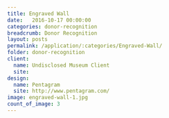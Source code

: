 ```yaml
---
title: Engraved Wall
date:   2016-10-17 00:00:00
categories: donor-recognition
breadcrumb: Donor Recognition
layout: posts
permalink: /application/:categories/Engraved-Wall/
folder: donor-recognition
client:
  name: Undisclosed Museum Client
  site: 
design: 
  name: Pentagram
  site: http://www.pentagram.com/
image: engraved-wall-1.jpg
count_of_image: 3
---
```

<div class="col-xs-12 col-sm-12 col-md-12 col-lg-12">
  <div class="fotorama application-item__slider" data-nav="thumbs" data-thumbheight="109" border-width="3">
    <a {{ href | img : "fotorama/engraved-wall-1.jpg" }}></a>
    <a {{ href | img : "fotorama/engraved-wall-2.jpg" }}></a>
    <a {{ href | img : "fotorama/engraved-wall-3.jpg" }}></a>
    
  </div>
  <div class="visible-xs application-item__icon-slider">
      <i class="icon-swipe"></i>
    </div>
</div>
